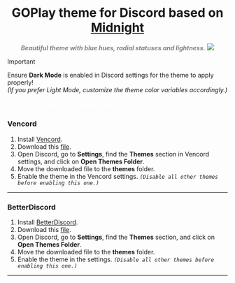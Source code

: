 <div align="center">

# GOPlay theme for Discord based on [Midnight](https://github.com/refact0r/midnight-discord)

<span style="color: gray;">***Beautiful theme with blue hues, radial statuses and lightness.***</span>
![](https://gitlab.com/wwn.games/GOPlay-discord/-/raw/Main/Image.png)

</div>

> [!IMPORTANT]  
> Ensure **Dark Mode** is enabled in Discord settings for the theme to apply properly!  
> *(If you prefer Light Mode, customize the theme color variables accordingly.)*

#### <span style="color: white;"> **Follow these steps to install the theme:**</span>

### Vencord
1. Install [Vencord](https://vencord.dev/).
2. Download this [file](https://gitlab.com/wwn.games/GOPlay-discord/-/raw/Main/GOPlay.theme.css?ref_type=heads&inline=false).
3. Open Discord, go to **Settings**, find the **Themes** section in Vencord settings, and click on **Open Themes Folder**.
4. Move the downloaded file to the **themes** folder.
5. Enable the theme in the Vencord settings. *`(Disable all other themes before enabling this one.)`*
***
### BetterDiscord
1. Install [BetterDiscord](https://betterdiscord.app/).
2. Download this [file](https://gitlab.com/wwn.games/GOPlay-discord/-/raw/Main/GOPlay.theme.css?ref_type=heads&inline=false).
3. Open Discord, go to **Settings**, find the **Themes** section, and click on **Open Themes Folder**.
4. Move the downloaded file to the **themes** folder.
5. Enable the theme in the settings. *`(Disable all other themes before enabling this one.)`*
***
